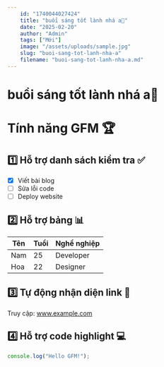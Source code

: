 ```yaml
---
    id: "1740044027424"
    title: "buổi sáng tốt lành nhá a🥰"
    date: "2025-02-20"
    author: "Admin"
    tags: ["Mới"]
    image: "/assets/uploads/sample.jpg"
    slug: "buoi-sang-tot-lanh-nha-a"
    filename: "buoi-sang-tot-lanh-nha-a.md"
---
```

# buổi sáng tốt lành nhá a🥰

# Tính năng GFM 🏆

## 1️⃣ Hỗ trợ danh sách kiểm tra ✅
- [x] Viết bài blog
- [ ] Sửa lỗi code
- [ ] Deploy website

## 2️⃣ Hỗ trợ bảng 📊  
| Tên     | Tuổi | Nghề nghiệp  |
|---------|-----|-------------|
| Nam     | 25  | Developer   |
| Hoa     | 22  | Designer    |

## 3️⃣ Tự động nhận diện link 🔗  
Truy cập: www.example.com

## 4️⃣ Hỗ trợ code highlight 💻  
```javascript
console.log("Hello GFM!");